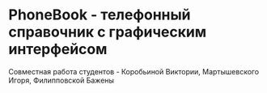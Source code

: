 # PhoneBook - телефонный справочник с графическим интерфейсом
Совместная работа студентов - Коробьиной Виктории, Мартышевского Игоря, Филипповской Бажены